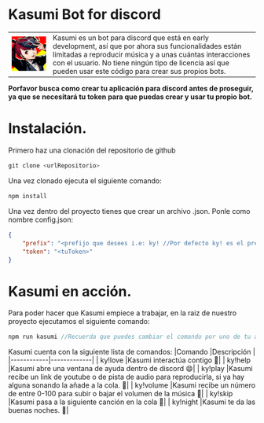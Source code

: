 # Kasumi Bot for discord



|     |    |
|------------|-------------|
| ![GitHub Logo](https://github.com/Noctisq/Kasumi-Bot-Persona5/blob/master/assets/images/kasumi.png)  |Kasumi es un bot para discord que está en early development, así que por ahora sus funcionalidades están limitadas a reproducir música y a unas cuántas interacciones con el usuario. No tiene ningún tipo de licencia así que pueden usar este código para crear sus propios bots.|

**Porfavor busca como crear tu aplicación para discord antes de proseguir, ya que se necesitará tu token para que puedas crear y usar tu propio bot.**
# Instalación.
Primero haz una clonación del repositorio de github
```javascript
git clone <urlRepositorio>
```
Una vez clonado ejecuta el siguiente comando:
```javascript
npm install
```
Una vez dentro del proyecto tienes que crear un archivo .json. Ponle como nombre config.json:
```json
{
	"prefix": "<prefijo que desees i.e: ky! //Por defecto ky! es el prefijo elegido.>", 
	"token": "<tuToken>"
}
```

# Kasumi en acción.
Para poder hacer que Kasumi empiece a trabajar, en la raiz de nuestro proyecto ejecutamos el siguiente comando:
```javascript
npm run kasumi //Recuerda que puedes cambiar el comando por uno de tu agrado dentro del package.json
```
Kasumi cuenta con la siguiente lista de comandos:
|Comando |Descripción    |
|------------|-------------|
| ky!love |Kasumi interactúa contigo :heartbeat:|
| ky!help |Kasumi abre una ventana de ayuda dentro de discord :smile:| 
| ky!play <url> |Kasumi recibe un link de youtube o de pista de audio para reproducirla, si ya hay alguna sonando la añade a la cola. :white_heart:|
| ky!volume <numVol> |Kasumi recibe un número de entre 0-100 para subir o bajar el volumen de la música :musical_score:|
| ky!skip |Kasumi pasa a la siguiente canción en la cola :ghost:|
| ky!night |Kasumi te da las buenas noches. :milky_way:|

